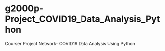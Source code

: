 # g2000p-Project_COVID19_Data_Analysis_Python
Courser Project Network- COVID19 Data Analysis Using Python
